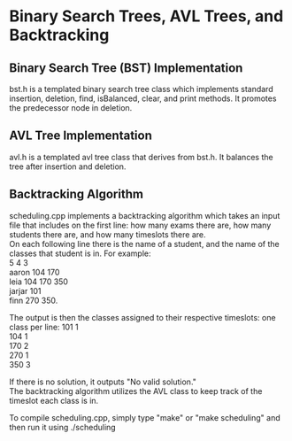 

# Binary Search Trees, AVL Trees, and Backtracking

## Binary Search Tree (BST) Implementation
bst.h is a templated binary search tree class which implements standard insertion, deletion, find, isBalanced, clear, and print methods. It promotes the predecessor node in deletion. 

## AVL Tree Implementation
avl.h is a templated avl tree class that derives from bst.h. It balances the tree after insertion and deletion. 


## Backtracking Algorithm
scheduling.cpp implements a backtracking algorithm which takes an input file that includes on the first line: how many exams there are, how many students there are, and how many timeslots there are.  
On each following line there is the name of a student, and the name of the classes that student is in. 
For example:  
5 4 3  
aaron    104 170  
leia 104   170 350  
jarjar  101  
finn  270  350. 

The output is then the classes assigned to their respective timeslots: one class per line:
101 1  
104 1  
170 2  
270 1  
350 3  

If there is no solution, it outputs "No valid solution."  
The backtracking algorithm utilizes the AVL class to keep track of the timeslot each class is in.   

To compile scheduling.cpp, simply type "make" or "make scheduling" and then run it using ./scheduling <inputfilename>



